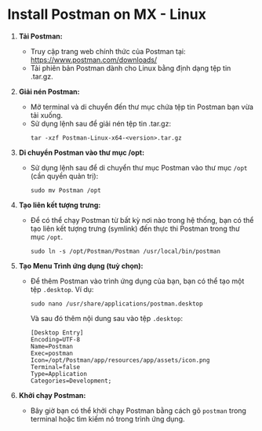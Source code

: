 # Install Postman on MX - Linux

1. **Tải Postman:**
   - Truy cập trang web chính thức của Postman tại: https://www.postman.com/downloads/
   - Tải phiên bản Postman dành cho Linux bằng định dạng tệp tin .tar.gz.

2. **Giải nén Postman:**
   - Mở terminal và di chuyển đến thư mục chứa tệp tin Postman bạn vừa tải xuống.
   - Sử dụng lệnh sau để giải nén tệp tin .tar.gz:
     ```
     tar -xzf Postman-Linux-x64-<version>.tar.gz
     ```

3. **Di chuyển Postman vào thư mục /opt:**
   - Sử dụng lệnh sau để di chuyển thư mục Postman vào thư mục `/opt` (cần quyền quản trị):
     ```
     sudo mv Postman /opt
     ```

4. **Tạo liên kết tượng trưng:**
   - Để có thể chạy Postman từ bất kỳ nơi nào trong hệ thống, bạn có thể tạo liên kết tượng trưng (symlink) đến thực thi Postman trong thư mục `/opt`.
     ```
     sudo ln -s /opt/Postman/Postman /usr/local/bin/postman
     ```

5. **Tạo Menu Trình ứng dụng (tuỳ chọn):**
   - Để thêm Postman vào trình ứng dụng của bạn, bạn có thể tạo một tệp `.desktop`. Ví dụ:
     ```
     sudo nano /usr/share/applications/postman.desktop
     ```
     Và sau đó thêm nội dung sau vào tệp `.desktop`:
     ```
     [Desktop Entry]
     Encoding=UTF-8
     Name=Postman
     Exec=postman
     Icon=/opt/Postman/app/resources/app/assets/icon.png
     Terminal=false
     Type=Application
     Categories=Development;
     ```

6. **Khởi chạy Postman:**
   - Bây giờ bạn có thể khởi chạy Postman bằng cách gõ `postman` trong terminal hoặc tìm kiếm nó trong trình ứng dụng.

